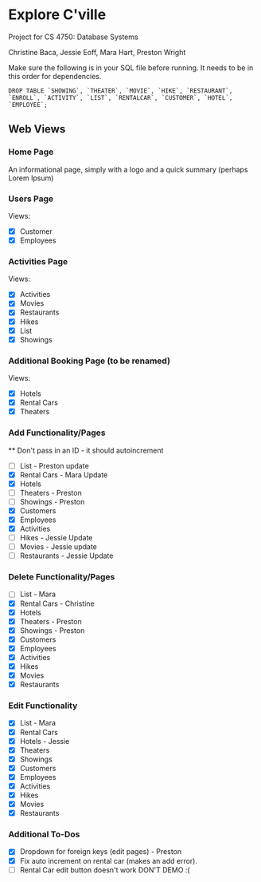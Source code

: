 # Explore C'ville
Project for CS 4750: Database Systems

Christine Baca, Jessie Eoff, Mara Hart, Preston Wright

Make sure the following is in your SQL file before running. It needs to be in this order for dependencies.
```
DROP TABLE `SHOWING`, `THEATER`, `MOVIE`, `HIKE`, `RESTAURANT`, `ENROLL`, `ACTIVITY`, `LIST`, `RENTALCAR`, `CUSTOMER`, `HOTEL`, `EMPLOYEE`;
```

## Web Views
### Home Page
An informational page, simply with a logo and a quick summary (perhaps Lorem Ipsum)

### Users Page
Views:
- [x] Customer
- [x] Employees

### Activities Page
Views:
- [x] Activities
- [x] Movies
- [x] Restaurants
- [x] Hikes
- [X] List
- [X] Showings

### Additional Booking Page (to be renamed)
Views:
- [x] Hotels
- [x] Rental Cars
- [x] Theaters

### Add Functionality/Pages 
** Don't pass in an ID - it should autoincrement
- [ ] List - Preston update
- [X] Rental Cars - Mara Update 
- [X] Hotels
- [ ] Theaters - Preston
- [ ] Showings - Preston
- [x] Customers
- [x] Employees
- [X] Activities 
- [ ] Hikes - Jessie Update 
- [ ] Movies - Jessie update
- [ ] Restaurants - Jessie Update 

### Delete Functionality/Pages
- [ ] List - Mara
- [X] Rental Cars - Christine 
- [X] Hotels
- [x] Theaters - Preston
- [X] Showings - Preston
- [x] Customers
- [x] Employees
- [x] Activities
- [x] Hikes
- [x] Movies
- [x] Restaurants

### Edit Functionality
- [X] List - Mara
- [X] Rental Cars
- [X] Hotels - Jessie 
- [x] Theaters
- [X] Showings
- [x] Customers
- [x] Employees
- [x] Activities
- [x] Hikes
- [x] Movies
- [x] Restaurants

### Additional To-Dos
- [X] Dropdown for foreign keys (edit pages) - Preston
- [X] Fix auto increment on rental car (makes an add error).
- [ ] Rental Car edit button doesn't work DON'T DEMO :(

